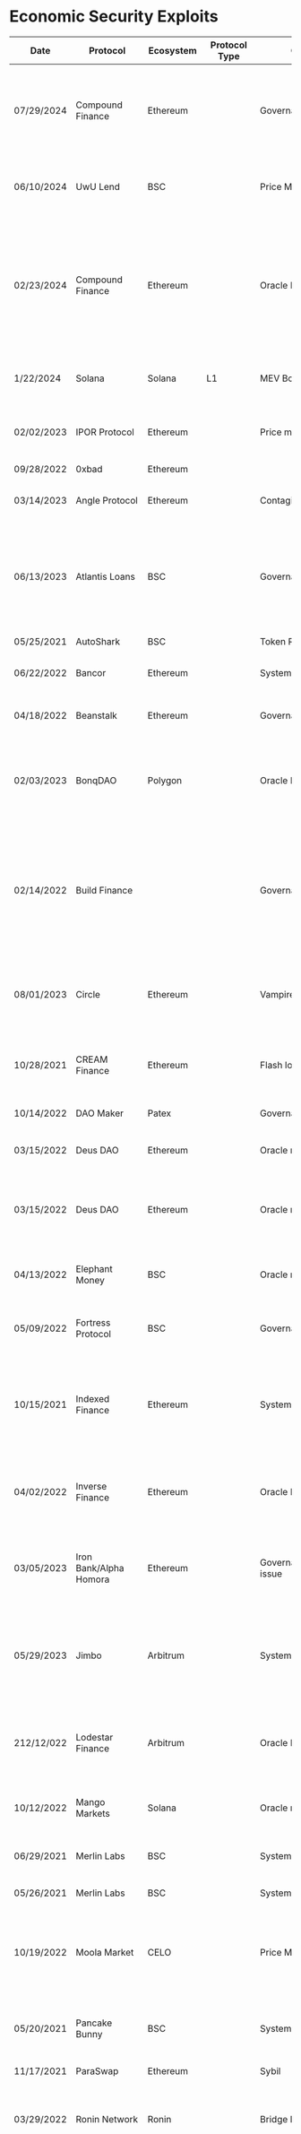 # Economic Security Exploits

|Date |Protocol |Ecosystem |Protocol Type |Category |Subcategory |<div style="width:290px">What happened</div> |Value lost by protocol |Value gained by attacker |Source |Vulnerability Level |
|---|---|---|---|---|---|---|---|---|---|---|
|07/29/2024  | Compound Finance | Ethereum |  |Governance exploit |  |Golden Boys voting bloc led by Humpy accumulated COMP tokens over several months and pushed a proposal for COMP to earn yield in a novel scheme, granting themselves an additional 500,000 COMP in the process, giving them de facto control over the DAO. |  |$25m |[https://blockonomi.com/compound-finance-faces-controversy-over-24-million-proposal/](https://blockonomi.com/compound-finance-faces-controversy-over-24-million-proposal/) |  |
|06/10/2024  | UwU Lend | BSC | | Price Manipulation |  |Exploiter borrowed tokens to manipulate prices in several pools to get a lower price when borrowing, and a higher price for the same tokens on being liquidated. |  | $23m | [https://rekt.news/uwulend-rekt/](https://rekt.news/uwulend-rekt/) |  |
|02/23/2024  | Compound Finance |Ethereum |  | Oracle Misconfiguration | TWAP |Compound's fallback oracle was triggered by an anomolous but legitimate 40% intrablock spike in the $UNI price. The difference between the primary oracle Chainlink, and the fallback oracle - a TWAP on the $UNI Uniswap v2 pool - was above the threshold, the fallback oracle price was used for Compound loans. Arbitrage bots quickly created loans on Compound which led to around $3 million of bad debt. |  |$3m | https://x.com/uriklarman/status/1761062094600864025 |  |
| 1/22/2024 | Solana | Solana | L1 | MEV Bot | MEV | An MEV arbitrage bot operated by 2Fast was able to extract 1.8m USD in value from a WIF trader, based on a targeted strategy for the memecoin.  |  | 1.8m USD | https://www.theblock.co/post/272079/solana-based-mev-bot-earns-1-8-million-after-back-running-memecoin-trader-in-seconds |
|02/02/2023  | IPOR Protocol | Ethereum | | Price manipulation |  |A user or group of users leveraged approximately $40m to manipulate interest rates on Aave and Compound for several hours and trade against IPOR LPs|$55k |$55k |[https://blog.ipor.io/ipor-usdt-index-sustained-oracle-attack-and-risk-mitigation-4f3618876a2c](https://blog.ipor.io/ipor-usdt-index-sustained-oracle-attack-and-risk-mitigation-4f3618876a2c) |  |
|09/28/2022  | 0xbad |Ethereum | | | |MEV bot takedown |1,101 ETH |1,101 ETH |[https://rekt.news/ripmevbot/](https://rekt.news/ripmevbot/) |
|03/14/2023  | Angle Protocol |Ethereum | | Contagion | |Angle ran out of liquidity following the Euler exploit due to its collateral mechanism. https://rekt.news/euler-rekt/ |$18.4m | |[https://anglemoney.notion.site/Angle-Protocol-Q-A-Regarding-Euler-Exploit-03af18cbe5e84430b3341b145554492e](https://anglemoney.notion.site/Angle-Protocol-Q-A-Regarding-Euler-Exploit-03af18cbe5e84430b3341b145554492e) |
|06/13/2023  |Atlantis Loans |BSC | | Governance exploit |Governance, upgradeable contract |The attacker pushed and voted through a governance proposal granting them control of Atlantis Loans’ token contracts. They then upgraded with their own malicious contracts, allowing them to transfer tokens from any address which still had active approvals to Atlantis contracts. |$1m | |[https://rekt.news/atlantis-loans-rekt/](https://rekt.news/atlantis-loans-rekt/) |
|05/25/2021  |AutoShark |BSC  | | Token Rewards | |Exploiter sent BNB directly to the address used in reward calculations |~$745K |~$745K |[https://rekt.news/autoshark-rekt/](https://rekt.news/autoshark-rekt/) |
|06/22/2022  |Bancor |Ethereum | | System design | |Bancor’s v3 design caused a death spiral in BNT’s price. Bancor paused the contract to prevent this |Not stated |Not stated |[https://rekt.news/bancor-lp-rekt/](https://rekt.news/bancor-lp-rekt/) |
|04/18/2022  |Beanstalk |Ethereum  | |Governance exploit | |A malicious governance proposal was pushed through by a flash loan, and the attacker then voted to transfer all the assets to themself |$181m |$76m |[https://rekt.news/beanstalk-rekt/](https://rekt.news/beanstalk-rekt/) |
|02/03/2023  |BonqDAO |Polygon | | Oracle Manipulation |Insecure oracle |Tellor price updated with 10 TRB. Exploiter updated a Tellor oracle’s ALBT/MATIC price, stakes 0.1 ALBT and mints 100M bEUR, leaving the protocol with bad debt when he set the oracle price, this time lower to liquidate stakers of ALBT |$13m liquidity drained, exploiter netted ~$1.7m |Less than $2M |[https://rekt.news/bonq-rekt/](https://rekt.news/bonq-rekt/) |
|02/14/2022  |Build Finance | | | Governance exploit | |The exploiter proposed and honestly voted for a proposal which gave him control over the contract, including the minting function, and assets in the treasury. Token holders were given several days’ notice and encouraged to vote against the proposal. The proposal passed; all of the treasury’s assets were all sold off, and the exploiter minted enough BUILD tokens to drain BUILD-paired pools of other assets |$522k |$470k |https://twitter.com/finance_build/status/1493223190071554049 |
|08/01/2023  |Circle |Ethereum | | Vampire exploit | |Tether is actively vampire attacking USDC. Since Tether has a 0.1% redemption fee but Circle has no redemption fee, Tether is buying USDC, redeeming them, and minting more USDT | | |[https://twitter.com/DeFi_Made_Here/status/1687820451463024641](https://twitter.com/DeFi_Made_Here/status/1687820451463024641) |
|10/28/2021  | CREAM Finance |Ethereum | | Flash loan exploit | |Exploiters manipulated the price of the underlying yUSDVault token using a faulty share price calculation to double the value of their collateral, ultimately draining Cream's lending vaults of about $130 million. |~$130M |~$130M |[https://rekt.news/cream-rekt-2/](https://rekt.news/cream-rekt-2/) |
|10/14/2022  |DAO Maker |Patex | | Governance | |Abject failure of governance |$7M and $4M (previous years) | |[https://rekt.news/dao-maker-community-investigates/](https://rekt.news/dao-maker-community-investigates/) |
|03/15/2022  |Deus DAO |Ethereum | | Oracle manipulation | |Exploiter tricked the oracle into inflating the price of DEI, which was used as collateral to borrow funds from the protocol |~$3M |~$3M |[https://rekt.news/deus-dao-rekt/](https://rekt.news/deus-dao-rekt/) |
|03/15/2022  |Deus DAO |Ethereum | | Oracle manipiulation | |Exploiter gained $3m borrowing DEI with a flashloan and sending it through the Solidex USDC/DEI pool, tanking the price, liquidating DEI borrowers, then repaying the transaction |~$3M |~$3M |[https://rekt.news/deus-dao-rekt/](https://rekt.news/deus-dao-rekt/) |
|04/13/2022  |Elephant Money |BSC | | Oracle manipulation | |The attacker used flash loans to manipulate the price of the $ELEPHANT token during the minting process of the project’s stablecoin $TRUNK |$22.2m |$11.2m |[https://rekt.news/elephant-money-rekt/](https://rekt.news/elephant-money-rekt/) |
|05/09/2022  |Fortress Protocol |BSC | | Governance exploit | |A malicious governance proposal was passed which gave exploiter the ability to cheaply liquidate the treasury |$3m |$2.6M in ETH, 400k DAI |[https://rekt.news/fortress-rekt/](https://rekt.news/fortress-rekt/) |
|10/15/2021  |Indexed Finance |Ethereum | | System design |Liquidity |The exploiter exploited Indexed Finance by using flash loans to manipulate the weights of assets in the DEFI5 and CC10 pools. This allowed him to deposit small amounts of over-weighted SUSHI tokens, minting inflated DEFI5 tokens which were then cashed out for other assets, resulting in a $16 million loss. |~$16M |~$16M |[https://rekt.news/indexed-finance-rekt/](https://rekt.news/indexed-finance-rekt/) |
|04/02/2022  |Inverse Finance |Ethereum | | Oracle Manipulation | |The exploiter swapped ETH for INV with low liquidity, changing the price 50x, then deposited $644k worth of INV and borrowed $15.6m against the protocol“one of the most MEV aware hacks I've seen.” - bertcmiller |$15.6m |$15.6m |[https://rekt.news/inverse-finance-rekt/](https://rekt.news/inverse-finance-rekt/) |
|03/05/2023  |Iron Bank/Alpha Homora |Ethereum | | Governance/contractual issue | |Iron Bank freezes Alpha Homora token holders’ funds using multisig following Alpha Homora hack, threatening to rug them if not paid back. Maybe not an economic security exploit, but another example of why not to use contracts with upgradeable contracts |$30M of bad debt |None (funds frozen) |[https://rekt.news/iron-alpha/](https://rekt.news/iron-alpha/) |  |
|05/29/2023  |Jimbo |Arbitrum  | |System design |System design |Jimbo tried to make a rebalancing stablecoin. The attacker took a flash loan of 10k ETH to buy JIMBO tokens, inflating their price. A rebalance was triggered via the shift() function in the JimboController contract, draining all WETH liquidity and crashing JIMBO's price |$7.5m |Over 4000k ETH (~$7.5M) |[https://rekt.news/jimbo-rekt/](https://rekt.news/jimbo-rekt/) |
|212/12/022  |Lodestar Finance |Arbitrum | | Oracle Manipulation |Price manipulation |The attacker manipulated the price oracle of plvGLP collateral using flash loans, allowing them to drain the lending pools. The GLPOracle did not properly account for the impact of a user calling donate() on the GlpDepositor contract |~$6.5M |~$6.5M |[https://rekt.news/lodestar-rekt/](https://rekt.news/lodestar-rekt/) |
|10/12/2022  |Mango Markets |Solana | | Oracle manipulation | |Highly profitable trading strategy. Exploiter manipulated the price of the MNGO token, causing $115M of bad debt |$115m |$15m |[https://rekt.news/mango-markets-rekt/](https://rekt.news/mango-markets-rekt/) |
|06/29/2021  |Merlin Labs |BSC  | |System design | |The logic of reward issuance was such that the exploiter could profitably trick the contract into thinking he deserved rewards |$330K |$330K |[https://rekt.news/merlin3-rekt/](https://rekt.news/merlin3-rekt/) |
|05/26/2021  |Merlin Labs |BSC  | |System design | |Exploiter sent BNB directly to the address used in reward calculations |~$680K in ETH |~$680K in ETH |[https://rekt.news/merlinlabs-rekt/](https://rekt.news/merlinlabs-rekt/) |
|10/19/2022  |Moola Market |CELO  | |Price Manipulation |Highly profitable trading strategy |A no-code exploit. Exploiter started with $180k in CELO, used some to borrow the protocol’s governance token, which itself was used as collateral. Then the exploiter pumped MOO with the remaining CELO, which allowed them to borrow the remaining assets on |$8.4M |~$525k (returned majority) |[https://rekt.news/moola-markets-rekt/](https://rekt.news/moola-markets-rekt/) |
|05/20/2021  |Pancake Bunny |BSC  | |System design | |Exploiter flash loaned and deposited BNB into pools receiving BUNNY rewards, claimed those rewards within the same block, repaid the loan, then dumped the tokens |$45M |$45M |[https://rekt.news/pancakebunny-rekt/](https://rekt.news/pancakebunny-rekt/) |
|11/17/2021 |ParaSwap |Ethereum  | |Sybil | |A single wallet farmed hundreds of wallets | | |[https://rekt.news/airdrop-hunters/](https://rekt.news/airdrop-hunters/) |
|03/29/2022  |Ronin Network | Ronin |  | Bridge Hack |Multisig | |5/9 multisig was compromised. Poor design expecting 5/9 multisig to secure half a billion dollars |~$624M |~$624M |[https://rekt.news/ronin-rekt/](https://rekt.news/ronin-rekt/) |
|06/28/2021  |SafeDollar |Polygon  | |System design | |The economic exploit in the SafeDollar case involved manipulating the protocol's reward mechanism to claim enormous amounts of SDO tokens. The attacker depleted the PLX balance of the pool and inflated the reward rate, eventually crashing the price of SDO to zero and making off with 202k USDC and 46k USDT |$248K in USDC and USDT |$248K |[https://rekt.news/safedollar-rekt/](https://rekt.news/safedollar-rekt/) |  |
|05/14/2022  |Terra | Cosmos  | L1 |System design | |Terra’s poor system design included:- unmitigated risks from the use of endogenous collateral for a stablecoin- fixed yields- hard-coded redemption limits |$2.5b+ |  |  [https://eatsleepcrypto.com/terra-luna-tokenomic-post-mortem/](https://eatsleepcrypto.com/terra-luna-tokenomic-post-mortem/) |
|05/22/2023  |Tornado Cash |Ethereum  | |Governance exploit |System design |The attacker took control of the DAO via a trojan horse proposal, gaining control of the TORN governance token and the power to modify the router. They later published another proposal to revert the changes |None (~$275M at risk) |430 ETH (~$750k) |[https://rekt.news/tornado-gov-rekt/](https://rekt.news/tornado-gov-rekt/) |
|11/18/2021  |Uniswap |Ethereum |  |Externality | |Poor design of Uniswap v3 lead to LPs’ impermanent loss (IL) |Over $260M in impermanent loss | |[https://rekt.news/uniswap-v3-lp-rekt/](https://rekt.news/uniswap-v3-lp-rekt/) |
|05/13/2022  |Venus/Blizz LUNA fallout |BSC  | |Oracle manipulation | |Oracles on BSC mispriced $LUNA in the chaos of the Terra collapse and enabled protocols dependent on them to be exploited |$13.5M (Venus), $8.3m (Blizz) | |[https://rekt.news/venus-blizz-rekt/](https://rekt.news/venus-blizz-rekt/) |
|05/12/2021  |XToken |Ethereum  | |Oracle manipulation |Price manipulation |Prices manipulated and assets traded through pools using flash loans for a net gain |2.4k ETH ($10.3M), 781k BNT ($6.2M), 407k SNX ($8M) |~$24M |[https://rekt.news/xtoken-rekt/](https://rekt.news/xtoken-rekt/) |
|07/28/2022 |Nirvana Finance |Solana  | |Price Manipulation| Flash Loan| Flash loan of 10m was used to mint ANA, inflating the price. This was redeemed against the Nirvana treasury at inflated prices for a profit. |$3.49m |$3.49m| https://rekt.news/nirvana-rekt/  https://twitter.com/0xFA2/status/1552576624121352193  https://www.justice.gov/usao-sdny/pr/former-security-engineer-international-technology-company-pleads-guilty-hacking-two|
|10/11/2023| Synthetify DAO| Solana | |Governance Exploit|Upgradeable Contract| A combination of a low threshold to pass DAO proposals, a largely inactive DAO, and low token price made the exploit easy for the exploiter to drain the treasury of the protocol.  The exploiter purchased the minimum amount of tokens needed to guarentee an approved proposal (~$4000 USD or 1.25% of the total circulating supply of the token) and pushed a malicious proposal to give them the ability to send DAO treasury funds to themselves.  The previous approved vote passed uncontested and with 1% (the minimum threshold) and the exploiter did a test run proposal that was uncontested and followed through with the exploit.|$230k |$230k| [https://blockworks.co/news/solana-exploit-dao-hacker/](https://blockworks.co/news/solana-exploit-dao-hacker/)
|11/20/2023 | dYdX | Ethereum  | Perpetual | Market manipulation | Low Liquidity | The attacker entered long positions on $YFI on dYdX and pushed up the price of $YFI on spot. The attacker withdrew unrealised profits and entered into more long positions. The price of $YFI 2x-ed but before the attacker could close their positions, $YFI crashed by 35% liquidating the attackers positions. The lack of liquidity led to dYdX covering the positions from their insurance fund | $9m | $11m | https://rekt.news/dydx-rekt/ https://dydx.exchange/blog/sushi-yfi-incident  |
|01/01/2024 | Synthetix | Ethereum  | Perpetual | Market manipulation | OI cap denomination  | The $TRB cap on Synthetix ballooned ~50x, from USD 250K (when set initially) to 12.5m USD at the pump's peak. The price was pumped across multiple exchanges, including Binance. The team set the OI caps denominated in TRB tokens, not the notional USD value amount, fully exposing the market to the $TRB pump. | $2m | $2m | https://twitter.com/omeragoldberg/status/1741654953691578737 |
| 7/18/2021 | PancakeBunny  | Polygon | Yield | System design | Token rewards | Attacker made a small deposit ($19.2k) in one of the Bunny Vaults (USDT-USDC) and using a flash loan, a larger deposit ($48m) directly into MiniChefV2 (USDT-USDC). They then called the function withdrawAll to execute the attack, using the amount deposited in the MiniChefV2 as interest | $2.4m | $2.4m | https://rekt.news/pancakebunny2-rekt/ |
| 7/14/2021 | ApeRocket  | BSC, Polygon | Yield | System design | Token rewards | Attacker made an initial deposit of 509k $CAKE into the ApeRocket AutoCake vault while another 1.1m $CAKE was transferred to the same vault as the reward. When withdrawn, $SPACE tokens were minted proportional to the rewards. | $1.26m | $1.26m | https://inspexco.medium.com/aperocket-finance-incident-analysis-improper-reward-minting-52153a8958fa https://twitter.com/peckshield/status/1415187038605758464 |
| 10/15/2021 | Indexed Finance  | Ethereum    | Liquidity manager           | System design       | Calculation Error    | Attempt at onchain index fund balancing multiple tokens -- ran into issues when calculating weights and prices. Hacker was able to manipulate the value of the pool by withdrawing a large amount of a single token, then using this undervalued price as the basis for adding new tokens.   | 16m USD    | 16m USD                            | https://ndxfi.medium.com/indexed-attack-post-mortem-b006094f0bdc<br><br>    |
| 10/19/2022 | Moola Market     | CELO        | Lending                     | Price Manipulation  | Flash loan           | No-code market manipulation using borrrowed funds, taking advantage of low liquidity to pump price of token. Use overvalued token as collateral to take out loans for other assets, which are then abandoned.  | 7.8m USD  | 7.8m USD  | https://crypto.news/moola-market-hacked-for-8-4million-93-1-of-stolen-funds-returned/    |
| 10/11/2023 | Tangible's USD   | Polygon     | Stablecoin                  | System Design       | Liquidity Crisis     | Stablecoin was backed by a mix of real estate and crypto collateral (DAI). A large series of DAI redemptions dropped the price far below peg.   | 12m USD    | 12m USD | https://blockworks.co/news/tangible-real-usd-illiquid-stablecoin-real-world-assets |
| 3/28/2024  | Curio  | Ethereum    | DAO  | Governance          | Smart contract error | Error in smart contract logic allowed attacker to mint about 1 billion extra governance tokens.  | 40m USD | https://cryptonews.net/news/security/28767183/    |
| 7/14/2021 | ApeRocket  | BSC, Polygon | Yield | System design | Token rewards | Attacker made an initial deposit of 509k $CAKE into the ApeRocket AutoCake vault while another 1.1m $CAKE was transferred to the same vault as the reward. When withdrawn, $SPACE tokens were minted proportional to the rewards. | $1.26m | $1.26m | https://inspexco.medium.com/aperocket-finance-incident-analysis-improper-reward-minting-52153a8958fa https://twitter.com/peckshield/status/1415187038605758464 |  |
| 2023       | Aragon           | Ethereum    | DAO    | Governance  | Hostile Takeover     | Conflict with "Risk-Free Value Raiders" activist investor group, led to fundamental defensive changes and general DAO collapse. Still unresolved as of late 2023. Fundamental issue: "" The value of ANT did not keep pace with the value of the treasury behind the project. "   | Undetermined | Undetermined | https://blog.aragon.org/aragon-repurposes-dao-to-ensure-treasury-serves-its-mission/ |
| 2023       | RookDAO          | Ethereum    | DAO                         | Governance          | Hostile Takeover     | Conflict with "Risk-Free Value Raiders" activist investor group, who framed their actions in the narrative of "protecting users from rugpull". Social engineering (FUD disinformation campaign) leads to collapse of DAO, with treasury distribute to users. Even this distribution process turns out to be quite rocky. | Total collapse           | 1m+ USD  | https://unchainedcrypto.com/rfv-raiders-sold-450000-rook-from-treasury-migration/ |                                                                                 | 2/14/2022  | Build Finance    | Ethereum    | DAO     | Governance exploit  | Hostile Takeover     | Attacker created a proposal to claim the treasury for themselves. Despite repeated attempts to rally community support, there is not enough interest to vote the proposal down. | Total collapse | $450k | https://www.cryptotimes.io/2022/02/15/build-finance-suffered-hostile-governance-takeover-lost-470k/  |
| 06/17/2021  | Iron Finance | BSC, Polygon | Stablecoin | System design |  | Iron Finance implemented a mechanic where it would print more of its governance token, TITAN in the event of a depeg, and sell it in order to .  | From $2B TVL to ~$260M | | https://rekt.news/iron-finance-rekt/ |
| 04/07/2021  | Fei | Ethereum | Stablecoin | System design |  | Due to a series of poorly designed mechanisms, a death spiral in the newly launched FEI stablecoin was triggered by supply shocks. |  |  | https://rekt.news/fei-rekt/ |
| 02/05/2021  | Yearn | Ethereum | Yield |  |  | The exploiter repeatedly arbitraged the Yearn DAI v1 vault using flash loans while Yearn developers had disabled withdrawal fees in order to migrate liquidity. The Yearn exploit was possible because the withdrawal fee had been turned off for vault migration, making it an opportunistic exploit rather than a fundamental flaw in Yearn's economic design. | $11m | $2.7m | https://rekt.news/yearn-rekt/ |
| 12/18/2020  | Warp Finance | Ethereum |  | Price manipulation | Spot price oracle | Warp relied on a Uniswap liquidity pool as an oracle. The exploiter traded through the pool, manipulating the price and borrowing against the protocol. | $7.8m | $1m | https://rekt.news/warp-finance-rekt/ |
| 11/26/2020  | Compound | Ethereum | | Oracle manipulation | | Compound’s dependence on Coinbase as an oracle led to $110m in liquidations. Whether this was foul play or poor system design is unknown | $110M |  | https://rekt.news/coinbase-the-oracle/ |
| 11/14/2020 | Value DeFi | Ethereum |  |  |  |  |  |  | https://peckshield.medium.com/value-defi-incident-root-cause-analysis-fbab71faf373 |
| 11/6/2020 | Cheese Bank | Ethereum | Lending | Price manipulation | Spot price oracle | Cheese Bank accepted LP tokens of its native token paired against ETH as collateral for borrowing. The exploiter deployed a contract which flash loaned 21,000 ETH to purchase CHEESE, create LP tokens, inflate the value of CHEESE and those LP tokens, and borrow Cheese Bank's entire TVL against the inflated position. | $3.3m | $3.3m | https://peckshield.medium.com/cheese-bank-incident-root-cause-analysis-d076bf87a1e7 |
| 10/26/2020 | Harvest Finance | Ethereum  | Yield | System design |  |  | $24m | $24m | https://rekt.eth.link/harvest-finance-rekt/ |
| 3/14/2020 | MakerDAO | Ethereum | Lending |  |  | MakerDAO's zero-bid day aka Black Thursday | $8.3m | $8.3m | https://medium.com/@whiterabbit_hq/black-thursday-for-makerdao-8-32-million-was-liquidated-for-0-dai-36b83cac56b6 |
| 2/2/2020   | Steemit          |             | L1            | Governance          | Hostile takeover     | Justin Sun offered to buy the Steemit blockchain from the original founders who controlled it. The community of users revolted, leading to intricate maneuvering in both communications channels and delegation/voting maneuvering.  | Led to fork  | Led to fork  | https://decrypt.co/38050/steem-steemit-tron-justin-sun-cryptocurrency-war<br><br>https://blockchain.news/news/vitalik-buterin:-time-will-tell-whether-the-hive-blockchain-will-surpass-steem<br><br>https://www.altcoinbuzz.io/spotlight/peoples-hive-vs-justin-suns-steem-decentralization-wins/ |
| 6/25/2019 | Synthetix | Ethereum | Synthetic Asset | Oracle | Oracle Configuration | A bot exploited an error in the price reported for KRW that was 1000x what it should have been. Synthetix took the average of two APIs (one with the error), allowing the bot to make a nominal profit of $1bn in the window that the price was being reported. However, SNX market cap was just under $40m at the time, and the owner of the bot returned the funds in exchange for an undisclosed bug bounty. | Undisclosed bug bounty | Undisclosed bug bounty | https://blog.synthetix.io/response-to-oracle-incident/ |
| 6/08/2013   | Feathercoin      | Feathercoin | L1                  | 51% attack          | Malicious            | Sustained 51% attack leading to multiple orphaned blocks, shortly after the chain voted to reduce hash power. The attacker appeared to be malicious rather than primarily economically motivated. | $10k |  | https://www.coindesk.com/markets/2013/06/10/feathercoin-hit-by-massive-attack/ |
